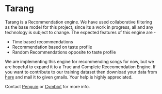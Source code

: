 # Tarang
Tarang is a Recommendation engine. 
We have used collaborative filtering as the base model for this project, since its a work in progress, all and any technology is subject to change.
The expected features of this engine are -
* Time based recommendations
* Recommendation based on taste profile
* Random Recommendations opposite to taste profile

We are implementing this engine for recommending songs for now, but we are hopeful to expand it to a True and Complete Reccomendation Engine.
If you want to contribute to our training dataset then download your data from [here](https://www.spotify.com/in-en/account/privacy/) and mail it to given gmails.
Your help is highly appreciated.

Contact [Penguin](mailto:ishanjaiswal370@gmail.com) or [Cymbiot](mailto:agniveshkumar15@gmail.com) for more info.
